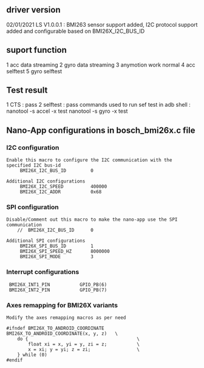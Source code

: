 ## driver version 

02/01/2021  LS  V1.0.0.1 : BMI263 sensor support added, I2C protocol support added and configurable based on BMI26X_I2C_BUS_ID

## suport function 

1 acc data streaming
2 gyro data streaming
3 anymotion work normal
4 acc selftest
5 gyro selftest

## Test result
1 CTS      : pass
2 selftest : pass 
	commands used to run sef test in adb shell :
		nanotool -s accel -x test
		nanotool -s gyro -x test

##  Nano-App configurations in bosch_bmi26x.c file 

### I2C configuration

	Enable this macro to configure the I2C communication with the specified I2C bus-id 
		 BMI26X_I2C_BUS_ID         0
	
	Additional I2C configurations 
		 BMI26X_I2C_SPEED          400000
		 BMI26X_I2C_ADDR           0x68

### SPI configuration

	Disable/Comment out this macro to make the nano-app use the SPI communication
		//  BMI26X_I2C_BUS_ID      0

	Additional SPI configurations 
		 BMI26X_SPI_BUS_ID         1
		 BMI26X_SPI_SPEED_HZ       8000000
		 BMI26X_SPI_MODE           3
	
### Interrupt configurations 
	 BMI26X_INT1_PIN           GPIO_PB(6)
	 BMI26X_INT2_PIN           GPIO_PB(7)


### Axes remapping for BMI26X variants
	Modify the axes remapping macros as per need 
	
	#ifndef BMI26X_TO_ANDROID_COORDINATE
	BMI26X_TO_ANDROID_COORDINATE(x, y, z)   \
		do {                                        \
			float xi = x, yi = y, zi = z;           \
			x = xi; y = yi; z = zi;                 \
		} while (0)
	#endif